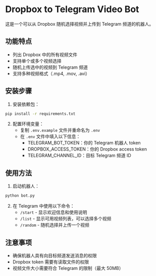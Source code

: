 # Dropbox to Telegram Video Bot

这是一个可以从 Dropbox 随机选择视频并上传到 Telegram 频道的机器人。

## 功能特点

- 列出 Dropbox 中的所有视频文件
- 支持单个或多个视频选择
- 随机上传选中的视频到 Telegram 频道
- 支持多种视频格式（.mp4, .mov, .avi）

## 安装步骤

1. 安装依赖包：
```bash
pip install -r requirements.txt
```

2. 配置环境变量：
   - 复制 `.env.example` 文件并重命名为 `.env`
   - 在 `.env` 文件中填入以下信息：
     - TELEGRAM_BOT_TOKEN：你的 Telegram 机器人 token
     - DROPBOX_ACCESS_TOKEN：你的 Dropbox access token
     - TELEGRAM_CHANNEL_ID：目标 Telegram 频道 ID

## 使用方法

1. 启动机器人：
```bash
python bot.py
```

2. 在 Telegram 中使用以下命令：
   - `/start` - 显示欢迎信息和使用说明
   - `/list` - 显示可用视频列表，可以选择多个视频
   - `/random` - 随机选择并上传一个视频

## 注意事项

- 确保机器人具有向目标频道发送消息的权限
- Dropbox token 需要有读取文件的权限
- 视频文件大小需要符合 Telegram 的限制（最大 50MB）
